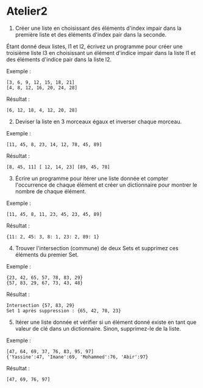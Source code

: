 # Atelier2

1. Créer une liste en choisissant des éléments d'index impair dans la première liste et des éléments d'index pair dans la seconde.

Étant donné deux listes, l1 et l2, écrivez un programme pour créer une troisième liste l3 en
choisissant un élément d'indice impair dans la liste l1 et des éléments d'indice pair dans la liste
l2.

Exemple :

```
[3, 6, 9, 12, 15, 18, 21]
[4, 8, 12, 16, 20, 24, 28]
```

Résultat :

```
[6, 12, 18, 4, 12, 20, 28]
```

2. Deviser la liste en 3 morceaux égaux et inverser chaque morceau.

Exemple :

```
[11, 45, 8, 23, 14, 12, 78, 45, 89]
```

Résultat :
```
[8, 45, 11] [ 12, 14, 23] [89, 45, 78]
```

3. Écrire un programme pour itérer une liste donnée et compter l'occurrence de chaque élément et créer un dictionnaire pour montrer le nombre de chaque élément.

Exemple :

```
[11, 45, 8, 11, 23, 45, 23, 45, 89]
```

Résultat :

```
{11: 2, 45: 3, 8: 1, 23: 2, 89: 1}
```

4. Trouver l'intersection (commune) de deux Sets et supprimez ces éléments du premier Set.

Exemple :

```
{23, 42, 65, 57, 78, 83, 29}
{57, 83, 29, 67, 73, 43, 48}
```

Résultat :

```
Intersection {57, 83, 29}
Set 1 après suppression : {65, 42, 78, 23}
```

5. Itérer une liste donnée et vérifier si un élément donné existe en tant que valeur de clé dans un dictionnaire. Sinon, supprimez-le de la liste.

Exemple :

```
[47, 64, 69, 37, 76, 83, 95, 97]
{'Yassine':47, 'Imane':69, 'Mohammed':76, 'Abir':97}
```

Résultat :

```
[47, 69, 76, 97]
```

